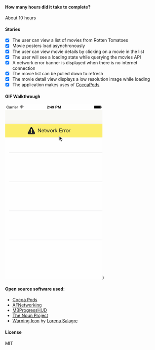 
#### How many hours did it take to complete?

About 10 hours

#### Stories

- [x] The user can view a list of movies from Rotten Tomatoes
- [x] Movie posters load asynchronously
- [x] The user can view movie details by clicking on a movie in the list
- [x] The user will see a loading state while querying the movies API
- [x] A network error banner is displayed when there is no internet connection
- [x] The movie list can be pulled down to refresh
- [x] The movie detail view displays a low resolution image while loading
- [x] The application makes uses of [CocoaPods][1]

#### GIF Walkthrough

![Rotten Tomatoes GIF Walkthrough](rotten-tomatoes.gif))

#### Open source software used:

* [Cocoa Pods][1]
* [AFNetworking][2]
* [MBProgressHUD][3]
* [The Noun Project][4]
* [Warning Icon][5] by [Lorena Salagre][6]

#### License

MIT

[1]: http://cocoapods.org/
[2]: http://afnetworking.com/
[3]: https://github.com/matej/MBProgressHUD
[4]: http://thenounproject.com/
[5]: http://thenounproject.com/term/warning/32255/
[6]: http://thenounproject.com/lorens/
